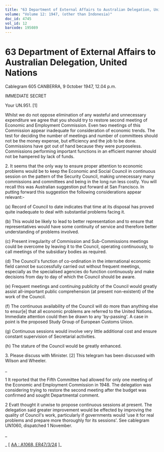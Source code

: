 ```yaml
---
title: "63 Department of External Affairs to Australian Delegation, United Nations"
volume: "Volume 12: 1947, (other than Indonesia)"
doc_id: 4745
vol_id: 12
barcode: 195089
---
```


# 63 Department of External Affairs to Australian Delegation, United Nations

Cablegram 605 CANBERRA, 9 0ctober 1947, 12.04 p.m.

IMMEDIATE SECRET

Your UN.951. [1]

Whilst we do not oppose elimination of any wasteful and unnecessary expenditure we agree that you should try to restore second meeting of Economic and Employment Commission. Even two meetings of this Commission appear inadequate for consideration of economic trends. The test for deciding the number of meetings and number of committees should not be the money expense, but efficiency and the job to be done. Commissions have got out of hand because they were purposeless. Commissions performing important functions in an efficient manner should not be hampered by lack of funds.

2\. It seems that the only way to ensure proper attention to economic problems would be to keep the Economic and Social Council in continuous session on the pattern of the Security Council, making unnecessary many commissions and committees and being in the long run less costly. You will recall this was Australian suggestion put forward at San Francisco. In putting forward this suggestion the following considerations appear relevant:-

(a) Record of Council to date indicates that time at its disposal has proved quite inadequate to deal with substantial problems facing it.

(b) This would be likely to lead to better representation and to ensure that representatives would have some continuity of service and therefore better understanding of problems involved.

(c) Present irregularity of Commission and Sub-Commissions meetings could be overcome by leaving it to the Council, operating continuously, to call meetings of the subsidiary bodies as required.

(d) The Council's function of co-ordination in the international economic field cannot be successfully carried out without frequent meetings, especially as the specialised agencies do function continuously and make decisions from day to day of which the Council should be aware.

(e) Frequent meetings and continuing publicity of the Council would greatly assist all-important public comprehension (at present non-existent) of the work of the Council.

(f) The continuous availability of the Council will do more than anything else to ensur[e] that all economic problems are referred to the United Nations. Immediate attention could then be drawn to any 'by-passing'. A case in point is the proposed Study Group of European Customs Union.

(g) Continuous sessions would involve very little additional cost and ensure constant supervision of Secretarial activities.

(h) The stature of the Council would be greatly enhanced.

3\. Please discuss with Minister. [2] This telegram has been discussed with Wilson and Wheeler.

_

1 It reported that the Fifth Committee had allowed for only one meeting of the Economic and Employment Commission in 1948. The delegation was considering trying to restore the second meeting after the budget was confirmed and sought Departmental comment.

2 Evatt thought it unwise to propose continuous sessions at present. The delegation said greater improvement would be effected by improving the quality of Council's work, particularly if governments would 'use it for real problems and prepare more thoroughly for its sessions'. See cablegram UN1060, dispatched 1 November.

_

_ [ [AA : A1068, ER47/3/24](http://www.naa.gov.au/cgi-bin/Search?O=I&Number=195089) ]_
